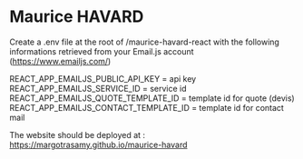 # Maurice HAVARD

Create a .env file at the root of /maurice-havard-react with the following informations retrieved from your Email.js account (https://www.emailjs.com/)

REACT_APP_EMAILJS_PUBLIC_API_KEY = api key
REACT_APP_EMAILJS_SERVICE_ID = service id
REACT_APP_EMAILJS_QUOTE_TEMPLATE_ID = template id for quote (devis)
REACT_APP_EMAILJS_CONTACT_TEMPLATE_ID = template id for contact mail

The website should be deployed at : https://margotrasamy.github.io/maurice-havard
